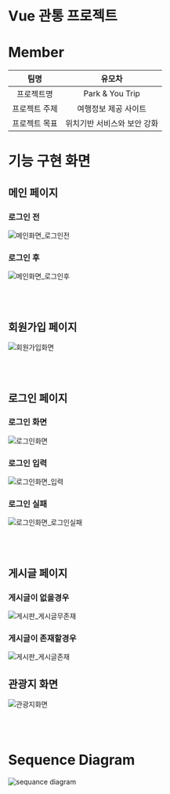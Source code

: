 # Vue 관통 프로젝트

# Member

|     팀명      |            유모차           |
|:-------------:|:---------------------------:|
|   프로젝트명  |           Park & You Trip          |
| 프로젝트 주제 |     여행정보 제공 사이트    |
| 프로젝트 목표 | 위치기반 서비스와 보안 강화 |

# 기능 구현 화면

## 메인 페이지

### 로그인 전
![메인화면_로그인전](https://github.com/aver1001/SSAFY_BackEnd_SpringBoot/assets/69618305/540c1293-7510-4644-93dd-568ee3779f9c)

### 로그인 후
![메인화면_로그인후](https://github.com/aver1001/SSAFY_BackEnd_SpringBoot/assets/69618305/2d88f805-f21a-4f81-80f3-3706ff37f247)

<br><br>

## 회원가입 페이지
![회원가입화면](https://github.com/aver1001/SSAFY_BackEnd_SpringBoot/assets/69618305/5f54e7bb-cf3f-4947-9e4c-2fcd9e69935c)

<br><br>
## 로그인 페이지

### 로그인 화면 
![로그인화면](https://github.com/aver1001/SSAFY_BackEnd_SpringBoot/assets/69618305/d17f2cf2-cbd8-4b94-80ba-51dded10da09)
### 로그인 입력 
![로그인화면_입력](https://github.com/aver1001/SSAFY_BackEnd_SpringBoot/assets/69618305/471b1ef7-bbbf-4784-9843-1002586622d7)
### 로그인 실패 
![로그인화면_로그인실패](https://github.com/aver1001/SSAFY_BackEnd_SpringBoot/assets/69618305/c38a213f-14d4-4cd2-906c-52a9e1a94ae6)


<br></br>

## 게시글 페이지

### 게시글이 없을경우
![게시판_게시글무존재](https://github.com/aver1001/SSAFY_BackEnd_SpringBoot/assets/69618305/b8ada86e-9374-4467-8e45-f012161a7f3c)

### 게시글이 존재할경우
![게시판_게시글존재](https://github.com/aver1001/SSAFY_BackEnd_SpringBoot/assets/69618305/118852d9-b618-4472-af82-2a8de29ae5c7)

## 관광지 화면
![관광지화면](https://github.com/aver1001/SSAFY_BackEnd_SpringBoot/assets/69618305/44de2d60-f257-4587-bd19-3436a2d55d1a)

<br></br>

# Sequence Diagram
![sequance diagram](https://github.com/aver1001/SSAFY_BackEnd_SpringBoot/assets/69618305/38a8b609-5621-4920-a89e-47ece18e38c6)





